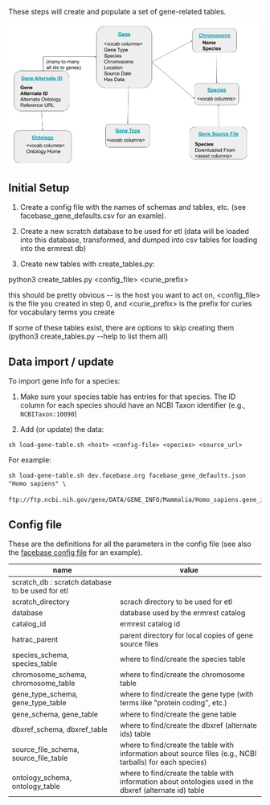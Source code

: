 These steps will create and populate a set of gene-related tables.

![Gene ER Diagram](./gene_er_diagram.png)

## Initial Setup

1. Create a config file with the names of schemas and tables, etc. (see facebase_gene_defaults.csv for an examle).

2. Create a new scratch database to be used for etl (data will be loaded into this database, transformed, and dumped into csv tables for loading into the ermrest db)

3. Create new tables with create_tables.py:

python3 create_tables.py <host> <config_file> <curie_prefix>

this should be pretty obvious -- <host> is the host you want to act on,
<config_file> is the file you created in step 0, and
<curie_prefix> is the prefix for curies for vocabulary terms you create

If some of these tables exist, there are options to skip creating them (python3 create_tables.py --help
to list them all)

## Data import / update

To import gene info for a species:

1. Make sure your species table has entries for that species. The ID column for each species should have an NCBI Taxon identifier (e.g., `NCBITaxon:10090`)

2. Add (or update) the data:

```
sh load-gene-table.sh <host> <config-file> <species> <source_url>
```

For example:

```
sh load-gene-table.sh dev.facebase.org facebase_gene_defaults.json "Homo sapiens" \
   ftp://ftp.ncbi.nih.gov/gene/DATA/GENE_INFO/Mammalia/Homo_sapiens.gene_info.gz
```

## Config file

These are the definitions for all the parameters in the config file (see also the [facebase config file](./facebase_gene_defaults.json) for an example).

| name | value |
| ---- | ----- |
| scratch_db : scratch database to be used for etl |
| scratch_directory | scrach directory to be used for etl |
| database | database used by the ermrest catalog |
| catalog_id | ermrest catalog id |
| hatrac_parent | parent directory for local copies of gene source files |
| species_schema, species_table | where to find/create the species table |
| chromosome_schema, chromosome_table | where to find/create the chromosome table |
| gene_type_schema, gene_type_table | where to find/create the gene type (with terms like "protein coding", etc.) |
| gene_schema, gene_table | where to find/create the gene table |
| dbxref_schema, dbxref_table | where to find/create the dbxref (alternate ids) table |
| source_file_schema, source_file_table | where to find/create the table with information about source files (e.g., NCBI tarballs) for each species) |
| ontology_schema, ontology_table | where to find/create the table with information about ontologies used in the dbxref (alternate id) table |



